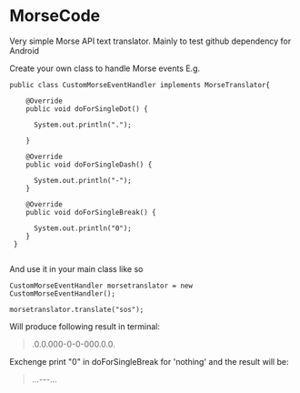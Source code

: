 # MorseCode
Very simple Morse API text translator. Mainly to test github dependency for Android


Create your own class to handle Morse events
E.g.

```
public class CustomMorseEventHandler implements MorseTranslator{
   
    @Override
    public void doForSingleDot() {
    
      System.out.println(".");
    
    }

    @Override
    public void doForSingleDash() {
    
      System.out.println("-");
    }

    @Override
    public void doForSingleBreak() {
    
      System.out.println("0");
    }
 }
 
```

And use it in your main class like so

```
CustomMorseEventHandler morsetranslator = new CustomMorseEventHandler();

morsetranslator.translate("sos");
```
Will produce following result in terminal:
> .0.0.000-0-0-000.0.0.

Exchenge print "0" in doForSingleBreak for 'nothing' and the result will be:
> ...---...
